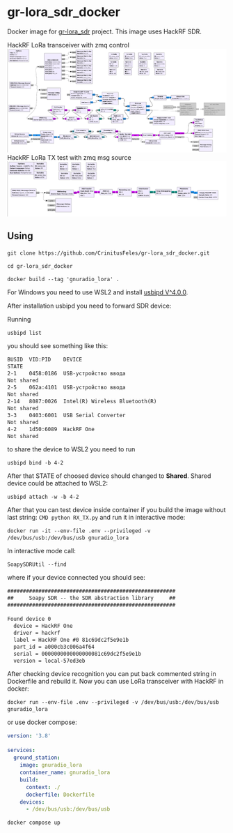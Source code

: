 # gr-lora_sdr_docker

Docker image for [gr-lora_sdr](https://github.com/tapparelj/gr-lora_sdr) project. This image uses HackRF SDR.

HackRF LoRa transceiver with zmq control
![flow graph](./assets/rx_tx_lora.png "RX/TX flow graph")
HackRF LoRa TX test with zmq msg source
![flow graph](./assets/tx_test.png "TX test flow graph")
## Using
```
git clone https://github.com/CrinitusFeles/gr-lora_sdr_docker.git
```
```
cd gr-lora_sdr_docker
```
```
docker build --tag 'gnuradio_lora' .
```

For Windows you need to use WSL2 and install [usbipd V^4.0.0](https://github.com/dorssel/usbipd-win/releases).

After installation usbipd you need to forward SDR device:

Running
```
usbipd list
```
you should see something like this:
```
BUSID  VID:PID    DEVICE                                                        STATE
2-1    0458:0186  USB-устройство ввода                                          Not shared
2-5    062a:4101  USB-устройство ввода                                          Not shared
2-14   8087:0026  Intel(R) Wireless Bluetooth(R)                                Not shared
3-3    0403:6001  USB Serial Converter                                          Not shared
4-2    1d50:6089  HackRF One                                                    Not shared
```
to share the device to WSL2 you need to run

```
usbipd bind -b 4-2
```

After that STATE of choosed device should changed to **Shared**.
Shared device could be attached to WSL2:

```
usbipd attach -w -b 4-2
```
After that you can test device inside container if you build the image without last string: `CMD python RX_TX.py` and run it in interactive mode:
```
docker run -it --env-file .env --privileged -v /dev/bus/usb:/dev/bus/usb gnuradio_lora
```

In interactive mode call:
```
SoapySDRUtil --find
```
where if your device connected you should see:
```
######################################################
##     Soapy SDR -- the SDR abstraction library     ##
######################################################

Found device 0
  device = HackRF One
  driver = hackrf
  label = HackRF One #0 81c69dc2f5e9e1b
  part_id = a000cb3c006a4f64
  serial = 0000000000000000081c69dc2f5e9e1b
  version = local-57ed3eb
```

After checking device recognition you can put back commented string in Dockerfile and rebuild it.
Now you can use LoRa transceiver with HackRF in docker:
```
docker run --env-file .env --privileged -v /dev/bus/usb:/dev/bus/usb gnuradio_lora
```

or use docker compose:

``` yaml
version: '3.8'

services:
  ground_station:
    image: gnuradio_lora
    container_name: gnuradio_lora
    build:
      context: ./
      dockerfile: Dockerfile
    devices:
      - /dev/bus/usb:/dev/bus/usb
```

```
docker compose up
```

